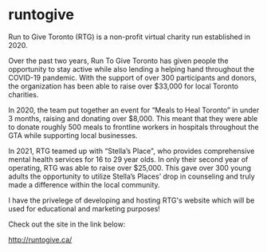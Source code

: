 # runtogive

Run to Give Toronto (RTG) is a non-profit virtual charity run established in 2020. 

Over the past two years, Run To Give Toronto has given people the opportunity to stay active while also lending a helping hand throughout the COVID-19 pandemic. With the support of over 300 participants and donors, the organization has been able to raise over $33,000 for local Toronto charities. 

In 2020, the team put together an event for “Meals to Heal Toronto” in under 3 months, raising and donating over $8,000. This meant that they were able to donate roughly 500 meals to frontline workers in hospitals throughout the GTA while supporting local businesses. 

In 2021, RTG teamed up with “Stella’s Place", who provides comprehensive mental health services for 16 to 29 year olds. In only their second year of operating, RTG was able to raise over $25,000. This gave over 300 young adults the opportunity to utilize Stella’s Places’ drop in counseling and truly made a difference within the local community.

I have the privelege of developing and hosting RTG's website which will be used for educational and marketing purposes! 

Check out the site in the link below:

http://runtogive.ca/
